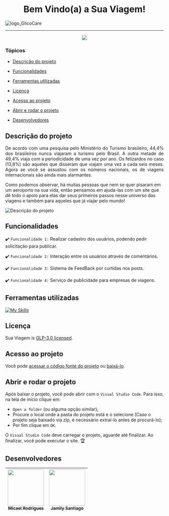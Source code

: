 <h1 align="center">
  Bem Vindo(a) a Sua Viagem!
</h1>

![logo_GlicoCare](https://png.pngtree.com/thumb_back/fw800/background/20190220/ourmid/pngtree-summer-summer-tour-travel-abroad-european-tour-image_8752.jpg)

<hr>

<p align="center">
   <img src="http://img.shields.io/static/v1?label=STATUS&message=EM%20DESENVOLVIMENTO&color=RED&style=for-the-badge" />
</p>

### Tópicos 

- [Descrição do projeto](#descrição-do-projeto)

- [Funcionalidades](#funcionalidades)

- [Ferramentas utilizadas](#ferramentas-utilizadas)

- [Licença](#licença)

- [Acesso ao projeto](#acesso-ao-projeto)

- [Abrir e rodar o projeto](#abrir-e-rodar-o-projeto)

- [Desenvolvedores](#desenvolvedores)

## Descrição do projeto 

<p align="justify">
De acordo com uma pesquisa pelo Ministério do Turismo brasileiro, 44,4% dos brasileiros nunca viajaram a turismo pelo Brasil. A outra metade de 49,4% viaja com a periodicidade de uma vez por ano. Os felizardos no caso (13,8%) são aqueles que disseram que viajam uma vez a cada seis meses. Agora se você se assustou com os números nacionais, os de viagens internacionais são ainda mais alarmantes.
  
Como podemos observar, há muitas pessoas que nem se quer pisaram em um aeroporto na sua vida, então pensamos em ajuda-las com um site que dê todo o apoio para elas dar seus primeiros passos nesse universo das viagens e também para aqueles que já viajar pelo mundo! 

![Descrição do projeto](https://menezesturismo.com.br/wp-content/uploads/2018/10/banner-c.jpg)
</p>

## Funcionalidades

:heavy_check_mark: `Funcionalidade 1:` Realizar cadastro dos usuários, podendo pedir solicitação para publicar.

:heavy_check_mark: `Funcionalidade 2:` Interação entre os usuários através de comentários.

:heavy_check_mark: `Funcionalidade 3:` Sistema de FeedBack por curtidas nos posts.

:heavy_check_mark: `Funcionalidade 4:` Serviço de publicidade para empresas de viagens.


###

## Ferramentas utilizadas

[![My Skills](https://skills.thijs.gg/icons?i=js,html,css,vscode)](https://skills.thijs.gg)

###

## Licença

Sua Viagem is [GLP-3.0 licensed](./LICENSE.md).

## Acesso ao projeto

Você pode [acessar o código fonte do projeto](https://github.com/idev-company/SuaViagemProject) ou [baixá-lo](https://github.com/idev-company/SuaViagemProject/archive/refs/heads/main.zip).


## Abrir e rodar o projeto

Após baixar o projeto, você pode abrir com o `Visual Studio Code`. Para isso, na tela de inicio clique em:

- `Open a folder` (ou alguma opção similar);
- Procure o local onde a pasta do projeto está e o selecione (Caso o projeto seja baixado via zip, é necessário extraí-lo antes de procurá-lo);
- Por fim clique em `OK`.

O `Visual Studio Code` deve carregar o projeto, aguarde até finalizar. Ao finalizar, você pode executar o site. 🏆 

## Desenvolvedores
| [<img src="https://avatars.githubusercontent.com/u/114267498?v=4" width=115><br><sub>Micael Rodrigues</sub>](https://github.com/micael-rodrigues) |  [<img src="https://avatars.githubusercontent.com/u/81538817?v=4" width=115><br><sub>Jamily Santiago</sub>](https://github.com/jamilysantiago) 
|:---: | :---: 
